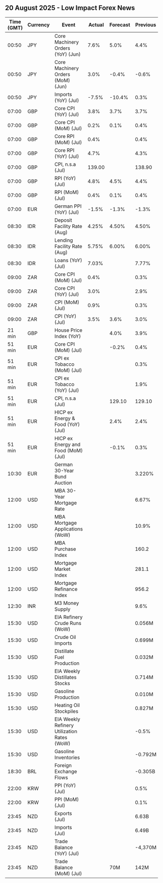 ## 20 August 2025 - Low Impact Forex News

| Time (GMT) | Currency | Event | Actual | Forecast | Previous |
|------|----------|-------|--------|----------|----------|
| 00:50 | JPY | Core Machinery Orders (YoY) (Jun) | 7.6% | 5.0% | 4.4% |
| 00:50 | JPY | Core Machinery Orders (MoM) (Jun) | 3.0% | -0.4% | -0.6% |
| 00:50 | JPY | Imports (YoY) (Jul) | -7.5% | -10.4% | 0.3% |
| 07:00 | GBP | Core CPI (YoY) (Jul) | 3.8% | 3.7% | 3.7% |
| 07:00 | GBP | Core CPI (MoM) (Jul) | 0.2% | 0.1% | 0.4% |
| 07:00 | GBP | Core RPI (MoM) (Jul) | 0.4% |  | 0.4% |
| 07:00 | GBP | Core RPI (YoY) (Jul) | 4.7% |  | 4.3% |
| 07:00 | GBP | CPI, n.s.a (Jul) | 139.00 |  | 138.90 |
| 07:00 | GBP | RPI (YoY) (Jul) | 4.8% | 4.5% | 4.4% |
| 07:00 | GBP | RPI (MoM) (Jul) | 0.4% | 0.1% | 0.4% |
| 07:00 | EUR | German PPI (YoY) (Jul) | -1.5% | -1.3% | -1.3% |
| 08:30 | IDR | Deposit Facility Rate (Aug) | 4.25% | 4.50% | 4.50% |
| 08:30 | IDR | Lending Facility Rate (Aug) | 5.75% | 6.00% | 6.00% |
| 08:30 | IDR | Loans (YoY) (Jul) | 7.03% |  | 7.77% |
| 09:00 | ZAR | Core CPI (MoM) (Jul) | 0.4% |  | 0.3% |
| 09:00 | ZAR | Core CPI (YoY) (Jul) | 3.0% |  | 2.9% |
| 09:00 | ZAR | CPI (MoM) (Jul) | 0.9% |  | 0.3% |
| 09:00 | ZAR | CPI (YoY) (Jul) | 3.5% | 3.6% | 3.0% |
| 21 min | GBP | House Price Index (YoY) |  | 4.0% | 3.9% |
| 51 min | EUR | Core CPI (MoM) (Jul) |  | -0.2% | 0.4% |
| 51 min | EUR | CPI ex Tobacco (MoM) (Jul) |  |  | 0.3% |
| 51 min | EUR | CPI ex Tobacco (YoY) (Jul) |  |  | 1.9% |
| 51 min | EUR | CPI, n.s.a (Jul) |  | 129.10 | 129.10 |
| 51 min | EUR | HICP ex Energy & Food (YoY) (Jul) |  | 2.4% | 2.4% |
| 51 min | EUR | HICP ex Energy and Food (MoM) (Jul) |  | -0.1% | 0.3% |
| 10:30 | EUR | German 30-Year Bund Auction |  |  | 3.220% |
| 12:00 | USD | MBA 30-Year Mortgage Rate |  |  | 6.67% |
| 12:00 | USD | MBA Mortgage Applications (WoW) |  |  | 10.9% |
| 12:00 | USD | MBA Purchase Index |  |  | 160.2 |
| 12:00 | USD | Mortgage Market Index |  |  | 281.1 |
| 12:00 | USD | Mortgage Refinance Index |  |  | 956.2 |
| 12:30 | INR | M3 Money Supply |  |  | 9.6% |
| 15:30 | USD | EIA Refinery Crude Runs (WoW) |  |  | 0.056M |
| 15:30 | USD | Crude Oil Imports |  |  | 0.699M |
| 15:30 | USD | Distillate Fuel Production |  |  | 0.032M |
| 15:30 | USD | EIA Weekly Distillates Stocks |  |  | 0.714M |
| 15:30 | USD | Gasoline Production |  |  | 0.010M |
| 15:30 | USD | Heating Oil Stockpiles |  |  | 0.827M |
| 15:30 | USD | EIA Weekly Refinery Utilization Rates (WoW) |  |  | -0.5% |
| 15:30 | USD | Gasoline Inventories |  |  | -0.792M |
| 18:30 | BRL | Foreign Exchange Flows |  |  | -0.305B |
| 22:00 | KRW | PPI (YoY) (Jul) |  |  | 0.5% |
| 22:00 | KRW | PPI (MoM) (Jul) |  |  | 0.1% |
| 23:45 | NZD | Exports (Jul) |  |  | 6.63B |
| 23:45 | NZD | Imports (Jul) |  |  | 6.49B |
| 23:45 | NZD | Trade Balance (YoY) (Jul) |  |  | -4,370M |
| 23:45 | NZD | Trade Balance (MoM) (Jul) |  | 70M | 142M |

